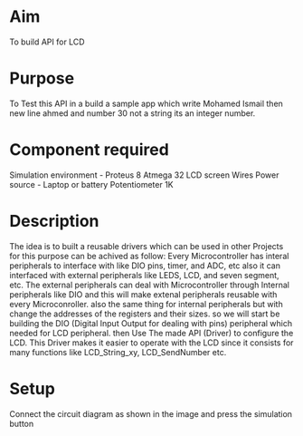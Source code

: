 # Aim
To build API for LCD

# Purpose
To Test this API in a build a sample app which write Mohamed Ismail then new line ahmed and number 30 
not a string its an integer number.
<br>

# Component required
Simulation environment - Proteus 8
Atmega 32
LCD screen
Wires
Power source - Laptop or battery
Potentiometer 1K
<br>

# Description
The idea is to built a reusable drivers which can be used in other Projects for this purpose can be achived as follow:
Every Microcontroller has interal peripherals to interface with like DIO pins, timer, and ADC, etc also it can interfaced with external peripherals like LEDS, LCD, and seven segment, etc.
The external peripherals can deal with Microcontroller through Internal peripherals like DIO and this will make extenal peripherals reusable with every Microconroller. also the same thing for internal peripherals
but with change the addresses of the registers and their sizes. so we will start be building the DIO (Digital Input Output for dealing with pins) peripheral which needed for LCD peripheral. then Use The made API (Driver) to configure the LCD. This Driver makes it easier to operate with the LCD since it consists for many functions like LCD_String_xy, LCD_SendNumber etc.
<br>

# Setup 
Connect the circuit diagram as shown in the image and press the simulation button
